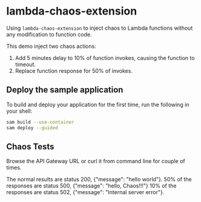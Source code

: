 # lambda-chaos-extension

Using `lambda-chaos-extension` to inject chaos to Lambda functions without any modification to function code.

This demo inject two chaos actions: 

1. Add 5 minutes delay to 10% of function invokes, causing the function to timeout.
2. Replace function response for 50% of invokes. 

## Deploy the sample application

To build and deploy your application for the first time, run the following in your shell:

```bash
sam build --use-container
sam deploy --guided
```

## Chaos Tests

Browse the API Gateway URL or curl it from command line for couple of times. 

The normal results are status 200, {"message": "hello world"}. 
50% of the responses are status 500, {"message": "hello, Chaos!!!"}
10% of the responses are status 502, {"message": "Internal server error"}. 





